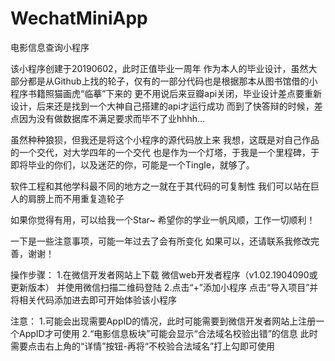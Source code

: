 # WechatMiniApp
电影信息查询小程序


该小程序创建于20190602，此时正值毕业一周年
作为本人的毕业设计，虽然大部分都是从Github上找的轮子，仅有的一部分代码也是根据那本从图书馆借的小程序书籍照猫画虎“临摹”下来的
更不用说后来豆瓣api关闭，毕业设计差点要重新设计，后来还是找到一个大神自己搭建的api才运行成功
而到了快答辩的时候，差点因为没有做数据库不满足要求而毕不了业hhhh…

虽然种种狼狈，但我还是将这个小程序的源代码放上来
我想，这既是对自己作品的一个交代，对大学四年的一个交代
也是作为一个灯塔，于我是一个里程碑，于即将毕业的你们，以及迷茫的你，可能是一个Tingle，就够了。


软件工程和其他学科最不同的地方之一就在于其代码的可复制性
我们可以站在巨人的肩膀上而不用重复造轮子

如果你觉得有用，可以给我一个Star~
希望你的学业一帆风顺，工作一切顺利！


一下是一些注意事项，可能一年过去了会有所变化
如果可以，还请联系我修改完善，谢谢！

操作步骤：
1.在微信开发者网站上下载 微信web开发者程序（v1.02.1904090或更新版本） 并使用微信扫描二维码登陆
2.点击“+”添加小程序 点击“导入项目”并将相关代码添加进去即可开始体验该小程序

注意：
1.可能会出现需要AppID的情况，此时可能需要到微信开发者网站上注册一个AppID才可使用
2.“电影信息板块”可能会显示“合法域名校验出错”的信息
此时需要点击右上角的“详情”按钮-再将“不校验合法域名”打上勾即可使用
